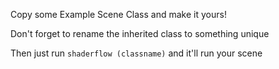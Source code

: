 Copy some Example Scene Class and make it yours!

Don't forget to rename the inherited class to something unique

Then just run `shaderflow (classname)` and it'll run your scene
